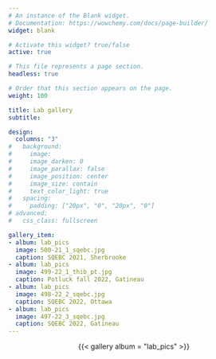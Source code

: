 ```yaml
---
# An instance of the Blank widget.
# Documentation: https://wowchemy.com/docs/page-builder/
widget: blank

# Activate this widget? true/false
active: true

# This file represents a page section.
headless: true

# Order that this section appears on the page.
weight: 100

title: Lab gallery
subtitle:

design:
  columns: "3"
#   background:
#     image: 
#     image_darken: 0
#     image_parallax: false
#     image_position: center
#     image_size: contain
#     text_color_light: true
#   spacing:
#     padding: ["20px", "0", "20px", "0"]
# advanced:
#   css_class: fullscreen

gallery_item:
- album: lab_pics
  image: 500-21_1_sqebc.jpg
  caption: SQEBC 2021, Sherbrooke
- album: lab_pics
  image: 499-22_1_thib_pt.jpg
  caption: Potluck fall 2022, Gatineau 
- album: lab_pics
  image: 498-22_2_sqebc.jpg
  caption: SQEBC 2022, Ottawa
- album: lab_pics
  image: 497-22_3_sqebc.jpg
  caption: SQEBC 2022, Gatineau
---
```



<center>{{< gallery album = "lab_pics" >}}</center>

